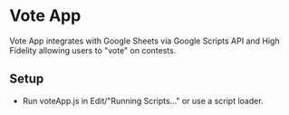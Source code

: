 # Vote App

Vote App integrates with Google Sheets via Google Scripts API and High Fidelity allowing users to "vote" on contests.

## Setup
- Run voteApp.js in Edit/"Running Scripts..." or use a script loader.